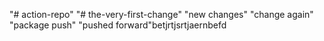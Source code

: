 "# action-repo" 
"# the-very-first-change"
"new changes"
"change again"
"package push"
"pushed forward"betjrtjsrtjaernbefd